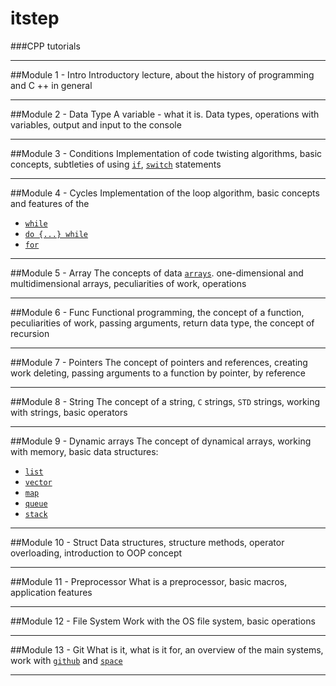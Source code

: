 # itstep
###CPP tutorials
___
##Module 1 - Intro
Introductory lecture, about the history of programming and C ++ in general
___
##Module 2 - Data Type
A variable - what it is. Data types, operations with variables, output and input to the console
___

##Module 3 - Conditions
Implementation of code twisting algorithms, basic concepts, subtleties of using [`if`](https://en.cppreference.com/w/cpp/language/if), [`switch`](https://en.cppreference.com/w/cpp/language/switch) statements
___
##Module 4 - Cycles
Implementation of the loop algorithm, basic concepts and features of the 
* [`while`](https://en.cppreference.com/w/cpp/language/while)
* [`do {...} while`](https://en.cppreference.com/w/cpp/language/do)
* [`for`](https://en.cppreference.com/w/cpp/language/for)
___
##Module 5 - Array
The concepts of data [`arrays`](https://en.cppreference.com/w/c/language/array). one-dimensional and multidimensional arrays, peculiarities of work, operations
___
##Module 6 - Func
Functional programming, the concept of a function, peculiarities of work, passing arguments, return data type, the concept of recursion
___
##Module 7 - Pointers
The concept of pointers and references, creating work deleting, passing arguments to a function by pointer, by reference
___
##Module 8 - String
The concept of a string, `C` strings, `STD` strings, working with strings, basic operators
___
##Module 9 - Dynamic arrays
The concept of dynamical arrays, working with memory, basic data structures: 
* [`list`](https://en.cppreference.com/w/cpp/container/list) 
* [`vector`](https://en.cppreference.com/w/cpp/container/vector) 
* [`map`](https://en.cppreference.com/w/cpp/container/map)
* [`queue`](https://en.cppreference.com/w/cpp/container/queue)
* [`stack`](https://en.cppreference.com/w/cpp/container/stack)
___
##Module 10 - Struct
Data structures, structure methods, operator overloading, introduction to OOP concept
___
##Module 11 - Preprocessor
What is a preprocessor, basic macros, application features
___
##Module 12 - File System
Work with the OS file system, basic operations
___
##Module 13 - Git
What is it, what is it for, an overview of the main systems, work with [`github`](https://github.com/) and [`space`](https://www.jetbrains.com/space/?utm_source=jetbrains.space&utm_medium=referral)
___
